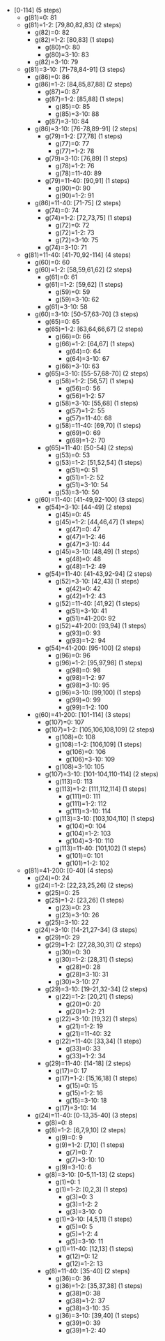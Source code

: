 * [0-114] (5 steps)
  * g(81)=0: 81
  * g(81)=1-2: [79,80,82,83] (2 steps)
    * g(82)=0: 82
    * g(82)=1-2: [80,83] (1 steps)
      * g(80)=0: 80
      * g(80)=3-10: 83
    * g(82)=3-10: 79
  * g(81)=3-10: [71-78,84-91] (3 steps)
    * g(86)=0: 86
    * g(86)=1-2: [84,85,87,88] (2 steps)
      * g(87)=0: 87
      * g(87)=1-2: [85,88] (1 steps)
        * g(85)=0: 85
        * g(85)=3-10: 88
      * g(87)=3-10: 84
    * g(86)=3-10: [76-78,89-91] (2 steps)
      * g(79)=1-2: [77,78] (1 steps)
        * g(77)=0: 77
        * g(77)=1-2: 78
      * g(79)=3-10: [76,89] (1 steps)
        * g(78)=1-2: 76
        * g(78)=11-40: 89
      * g(79)=11-40: [90,91] (1 steps)
        * g(90)=0: 90
        * g(90)=1-2: 91
    * g(86)=11-40: [71-75] (2 steps)
      * g(74)=0: 74
      * g(74)=1-2: [72,73,75] (1 steps)
        * g(72)=0: 72
        * g(72)=1-2: 73
        * g(72)=3-10: 75
      * g(74)=3-10: 71
  * g(81)=11-40: [41-70,92-114] (4 steps)
    * g(60)=0: 60
    * g(60)=1-2: [58,59,61,62] (2 steps)
      * g(61)=0: 61
      * g(61)=1-2: [59,62] (1 steps)
        * g(59)=0: 59
        * g(59)=3-10: 62
      * g(61)=3-10: 58
    * g(60)=3-10: [50-57,63-70] (3 steps)
      * g(65)=0: 65
      * g(65)=1-2: [63,64,66,67] (2 steps)
        * g(66)=0: 66
        * g(66)=1-2: [64,67] (1 steps)
          * g(64)=0: 64
          * g(64)=3-10: 67
        * g(66)=3-10: 63
      * g(65)=3-10: [55-57,68-70] (2 steps)
        * g(58)=1-2: [56,57] (1 steps)
          * g(56)=0: 56
          * g(56)=1-2: 57
        * g(58)=3-10: [55,68] (1 steps)
          * g(57)=1-2: 55
          * g(57)=11-40: 68
        * g(58)=11-40: [69,70] (1 steps)
          * g(69)=0: 69
          * g(69)=1-2: 70
      * g(65)=11-40: [50-54] (2 steps)
        * g(53)=0: 53
        * g(53)=1-2: [51,52,54] (1 steps)
          * g(51)=0: 51
          * g(51)=1-2: 52
          * g(51)=3-10: 54
        * g(53)=3-10: 50
    * g(60)=11-40: [41-49,92-100] (3 steps)
      * g(54)=3-10: [44-49] (2 steps)
        * g(45)=0: 45
        * g(45)=1-2: [44,46,47] (1 steps)
          * g(47)=0: 47
          * g(47)=1-2: 46
          * g(47)=3-10: 44
        * g(45)=3-10: [48,49] (1 steps)
          * g(48)=0: 48
          * g(48)=1-2: 49
      * g(54)=11-40: [41-43,92-94] (2 steps)
        * g(52)=3-10: [42,43] (1 steps)
          * g(42)=0: 42
          * g(42)=1-2: 43
        * g(52)=11-40: [41,92] (1 steps)
          * g(51)=3-10: 41
          * g(51)=41-200: 92
        * g(52)=41-200: [93,94] (1 steps)
          * g(93)=0: 93
          * g(93)=1-2: 94
      * g(54)=41-200: [95-100] (2 steps)
        * g(96)=0: 96
        * g(96)=1-2: [95,97,98] (1 steps)
          * g(98)=0: 98
          * g(98)=1-2: 97
          * g(98)=3-10: 95
        * g(96)=3-10: [99,100] (1 steps)
          * g(99)=0: 99
          * g(99)=1-2: 100
    * g(60)=41-200: [101-114] (3 steps)
      * g(107)=0: 107
      * g(107)=1-2: [105,106,108,109] (2 steps)
        * g(108)=0: 108
        * g(108)=1-2: [106,109] (1 steps)
          * g(106)=0: 106
          * g(106)=3-10: 109
        * g(108)=3-10: 105
      * g(107)=3-10: [101-104,110-114] (2 steps)
        * g(113)=0: 113
        * g(113)=1-2: [111,112,114] (1 steps)
          * g(111)=0: 111
          * g(111)=1-2: 112
          * g(111)=3-10: 114
        * g(113)=3-10: [103,104,110] (1 steps)
          * g(104)=0: 104
          * g(104)=1-2: 103
          * g(104)=3-10: 110
        * g(113)=11-40: [101,102] (1 steps)
          * g(101)=0: 101
          * g(101)=1-2: 102
  * g(81)=41-200: [0-40] (4 steps)
    * g(24)=0: 24
    * g(24)=1-2: [22,23,25,26] (2 steps)
      * g(25)=0: 25
      * g(25)=1-2: [23,26] (1 steps)
        * g(23)=0: 23
        * g(23)=3-10: 26
      * g(25)=3-10: 22
    * g(24)=3-10: [14-21,27-34] (3 steps)
      * g(29)=0: 29
      * g(29)=1-2: [27,28,30,31] (2 steps)
        * g(30)=0: 30
        * g(30)=1-2: [28,31] (1 steps)
          * g(28)=0: 28
          * g(28)=3-10: 31
        * g(30)=3-10: 27
      * g(29)=3-10: [19-21,32-34] (2 steps)
        * g(22)=1-2: [20,21] (1 steps)
          * g(20)=0: 20
          * g(20)=1-2: 21
        * g(22)=3-10: [19,32] (1 steps)
          * g(21)=1-2: 19
          * g(21)=11-40: 32
        * g(22)=11-40: [33,34] (1 steps)
          * g(33)=0: 33
          * g(33)=1-2: 34
      * g(29)=11-40: [14-18] (2 steps)
        * g(17)=0: 17
        * g(17)=1-2: [15,16,18] (1 steps)
          * g(15)=0: 15
          * g(15)=1-2: 16
          * g(15)=3-10: 18
        * g(17)=3-10: 14
    * g(24)=11-40: [0-13,35-40] (3 steps)
      * g(8)=0: 8
      * g(8)=1-2: [6,7,9,10] (2 steps)
        * g(9)=0: 9
        * g(9)=1-2: [7,10] (1 steps)
          * g(7)=0: 7
          * g(7)=3-10: 10
        * g(9)=3-10: 6
      * g(8)=3-10: [0-5,11-13] (2 steps)
        * g(1)=0: 1
        * g(1)=1-2: [0,2,3] (1 steps)
          * g(3)=0: 3
          * g(3)=1-2: 2
          * g(3)=3-10: 0
        * g(1)=3-10: [4,5,11] (1 steps)
          * g(5)=0: 5
          * g(5)=1-2: 4
          * g(5)=3-10: 11
        * g(1)=11-40: [12,13] (1 steps)
          * g(12)=0: 12
          * g(12)=1-2: 13
      * g(8)=11-40: [35-40] (2 steps)
        * g(36)=0: 36
        * g(36)=1-2: [35,37,38] (1 steps)
          * g(38)=0: 38
          * g(38)=1-2: 37
          * g(38)=3-10: 35
        * g(36)=3-10: [39,40] (1 steps)
          * g(39)=0: 39
          * g(39)=1-2: 40

